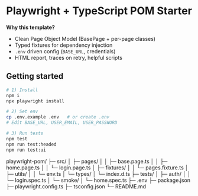# Playwright + TypeScript POM Starter

**Why this template?**
- Clean Page Object Model (BasePage + per-page classes)
- Typed fixtures for dependency injection
- `.env` driven config (`BASE_URL`, credentials)
- HTML report, traces on retry, helpful scripts

## Getting started

```bash
# 1) Install
npm i
npx playwright install

# 2) Set env
cp .env.example .env   # or create .env
# Edit BASE_URL, USER_EMAIL, USER_PASSWORD

# 3) Run tests
npm test
npm run test:headed
npm run test:ui

```
playwright-pom/
├─ src/
│  ├─ pages/
│  │  ├─ base.page.ts
│  │  ├─ home.page.ts
│  │  └─ login.page.ts
│  ├─ fixtures/
│  │  └─ pages.fixture.ts
│  ├─ utils/
│  │  └─ env.ts
│  └─ types/
│     └─ index.d.ts
├─ tests/
│  ├─ auth/
│  │  └─ login.spec.ts
│  └─ smoke/
│     └─ home.spec.ts
├─ .env
├─ package.json
├─ playwright.config.ts
├─ tsconfig.json
└─ README.md
```